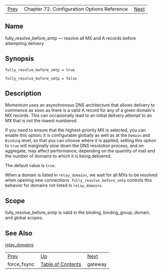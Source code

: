 |     |     |     |
| --- | --- | --- |
| [Prev](conf.ref.force_fsync)  | Chapter 72. Configuration Options Reference |  [Next](conf.ref.gateway) |

<a name="conf.ref.fully_resolve_before_smtp"></a>
## Name

fully_resolve_before_smtp — resolve all MX and A records before attempting delivery

## Synopsis

`fully_resolve_before_smtp = true`

`fully_resolve_before_smtp = false`

<a name="idp24712832"></a>
## Description

Momentum uses an asynchronous DNS architecture that allows delivery to commence as soon as there is a valid A record for any of a given domain's MX records. This can occasionally lead to an initial delivery attempt to an MX that is not the lowest numbered.

If you need to ensure that the highest-priority MX is selected, you can enable this option; it is configurable globally as well as at the `Domain` and `Binding` level, so that you can choose where it is applied; setting this option to `true` will marginally slow down the DNS resolution process, and on aggregate, may affect performance, depending on the quantity of mail and the number of domains to which it is being delivered.

The default value is `true`.

When a domain is listed in `relay_domains`, we wait for all MXs to be resolved when opening new connections. `fully_resolve_before_smtp` controls this behavior for domains not listed in `relay_domains`.

<a name="idp24719936"></a>
## Scope

fully_resolve_before_smtp is valid in the binding, binding_group, domain, and global scopes.

<a name="idp24721824"></a>
## See Also

[relay_domains](conf.ref.relay_domains "relay_domains")

|     |     |     |
| --- | --- | --- |
| [Prev](conf.ref.force_fsync)  | [Up](config.options.ref) |  [Next](conf.ref.gateway) |
| force_fsync  | [Table of Contents](index) |  gateway |

